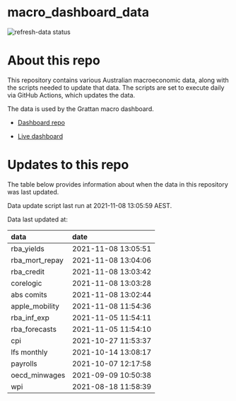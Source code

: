 
<!-- README.md is generated from README.Rmd. Please edit that file -->

# macro\_dashboard\_data

<!-- badges: start -->

![refresh-data
status](https://github.com/grattan/macro_dashboard_data/workflows/refresh-data/badge.svg)

<!-- badges: end -->

# About this repo

This repository contains various Australian macroeconomic data, along
with the scripts needed to update that data. The scripts are set to
execute daily via GitHub Actions, which updates the data.

The data is used by the Grattan macro dashboard.

  - [Dashboard repo](https://github.com/grattan/macrodashboard)

  - [Live dashboard](https://mattcowgill.shinyapps.io/macrodashboard/)

# Updates to this repo

The table below provides information about when the data in this
repository was last updated.

Data update script last run at 2021-11-08 13:05:59 AEST.

Data last updated at:

| data             | date                |
| :--------------- | :------------------ |
| rba\_yields      | 2021-11-08 13:05:51 |
| rba\_mort\_repay | 2021-11-08 13:04:06 |
| rba\_credit      | 2021-11-08 13:03:42 |
| corelogic        | 2021-11-08 13:03:28 |
| abs comits       | 2021-11-08 13:02:44 |
| apple\_mobility  | 2021-11-08 11:54:36 |
| rba\_inf\_exp    | 2021-11-05 11:54:11 |
| rba\_forecasts   | 2021-11-05 11:54:10 |
| cpi              | 2021-10-27 11:53:37 |
| lfs monthly      | 2021-10-14 13:08:17 |
| payrolls         | 2021-10-07 12:17:58 |
| oecd\_minwages   | 2021-09-09 10:50:38 |
| wpi              | 2021-08-18 11:58:39 |
